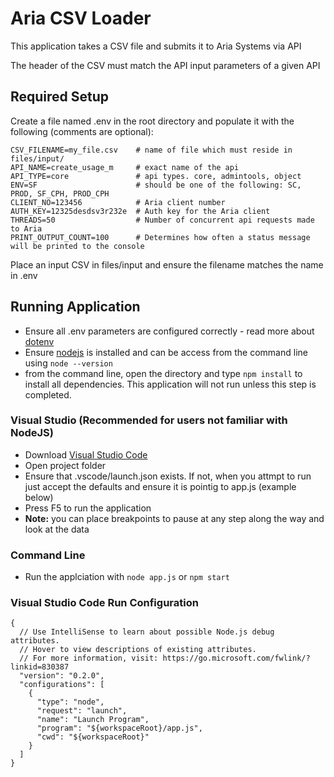 # Aria CSV Loader
This application takes a CSV file and submits it to Aria Systems via API

The header of the CSV must match the API input parameters of a given API

## Required Setup
Create a file named .env in the root directory and populate it with the following (comments are optional):

```
CSV_FILENAME=my_file.csv    # name of file which must reside in files/input/
API_NAME=create_usage_m     # exact name of the api
API_TYPE=core               # api types. core, admintools, object
ENV=SF                      # should be one of the following: SC, PROD, SF_CPH, PROD_CPH
CLIENT_NO=123456            # Aria client number
AUTH_KEY=12325desdsv3r232e  # Auth key for the Aria client
THREADS=50                  # Number of concurrent api requests made to Aria
PRINT_OUTPUT_COUNT=100      # Determines how often a status message will be printed to the console 
```

Place an input CSV in files/input and ensure the filename matches the name in .env

## Running Application
* Ensure all .env parameters are configured correctly - read more about [dotenv](https://github.com/motdotla/dotenv)
* Ensure [nodejs](https://nodejs.org/en/) is installed and can be access from the command line using `node --version`
* from the command line, open the directory and type `npm install` to install all dependencies. This application will not run unless this step is completed.

### Visual Studio (Recommended for users not familiar with NodeJS)
* Download [Visual Studio Code](https://code.visualstudio.com/)
* Open project folder
* Ensure that .vscode/launch.json exists. If not, when you attmpt to run just accept the defaults and ensure it is pointig to app.js (example below)
* Press F5 to run the application
* **Note:** you can place breakpoints to pause at any step along the way and look at the data

### Command Line
* Run the applciation with `node app.js` or `npm start`


### Visual Studio Code Run Configuration

```
{
  // Use IntelliSense to learn about possible Node.js debug attributes.
  // Hover to view descriptions of existing attributes.
  // For more information, visit: https://go.microsoft.com/fwlink/?linkid=830387
  "version": "0.2.0",
  "configurations": [
    {
      "type": "node",
      "request": "launch",
      "name": "Launch Program",
      "program": "${workspaceRoot}/app.js",
      "cwd": "${workspaceRoot}"
    }
  ]
}
```
